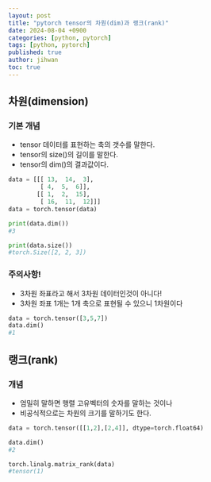 ```yaml
---
layout: post
title: "pytorch tensor의 차원(dim)과 랭크(rank)"
date: 2024-08-04 +0900
categories: [python, pytorch]
tags: [python, pytorch]
published: true
author: jihwan
toc: true
---
```


## 차원(dimension)
### 기본 개념
- tensor 데이터를 표현하는 축의 갯수를 말한다. 
- tensor의 size()의 길이를 말한다. 
- tensor의 dim()의 결과값이다. 

```python
data = [[[ 13,  14,  3],
         [ 4,  5,  6]],
        [[ 1,  2,  15],
         [ 16,  11,  12]]]
data = torch.tensor(data)

print(data.dim())
#3

print(data.size())
#torch.Size([2, 2, 3])
```

### 주의사항!
- 3차원 좌표라고 해서 3차원 데이터인것이 아니다!
- 3차원 좌표 1개는 1개 축으로 표현될 수 있으니 1차원이다

```python
data = torch.tensor([3,5,7])
data.dim()
#1
```

## 랭크(rank)
### 개념
- 엄밀히 말하면 행렬 고유벡터의 숫자를 말하는 것이나
- 비공식적으로는 차원의 크기를 말하기도 한다. 

```python
data = torch.tensor([[1,2],[2,4]], dtype=torch.float64)

data.dim()
#2

torch.linalg.matrix_rank(data)
#tensor(1)
```